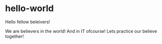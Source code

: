 # hello-world
 
Hello fellow beleivers!

We are believers in the world! And in IT ofcourse!
Lets practice our believe together!

